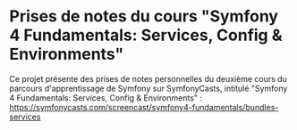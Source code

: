 # Prises de notes du cours "Symfony 4 Fundamentals: Services, Config & Environments"

Ce projet présente des prises de notes personnelles du deuxième cours du parcours
d'apprentissage de Symfony sur SymfonyCasts, intitulé  "Symfony 4 Fundamentals: Services, Config & Environments" : https://symfonycasts.com/screencast/symfony4-fundamentals/bundles-services
